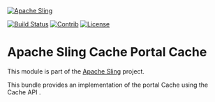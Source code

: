 [![Apache Sling](https://sling.apache.org/res/logos/sling.png)](https://sling.apache.org)

&#32;[![Build Status](https://ci-builds.apache.org/job/Sling/job/modules/job/sling-org-apache-sling-commons-cache-portal/job/master/badge/icon)](https://ci-builds.apache.org/job/Sling/job/modules/job/sling-org-apache-sling-commons-cache-portal/job/master/)&#32;[![Contrib](https://sling.apache.org/badges/status-contrib.svg)](https://github.com/apache/sling-aggregator/blob/master/docs/status/contrib.md) [![License](https://img.shields.io/badge/License-Apache%202.0-blue.svg)](https://www.apache.org/licenses/LICENSE-2.0)

# Apache Sling Cache Portal Cache

This module is part of the [Apache Sling](https://sling.apache.org) project.

This bundle provides an implementation of the portal Cache using the Cache API .
